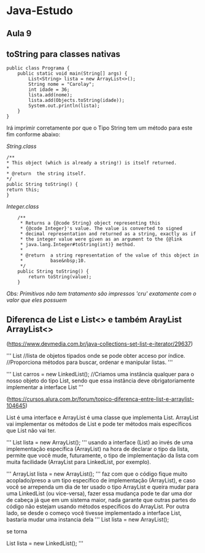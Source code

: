 # Java-Estudo

## Aula 9

## toString para classes nativas


```
public class Programa {
	public static void main(String[] args) {
		List<String> lista = new ArrayList<>();
		String nome = "Carolay";
		int idade = 36;
		lista.add(nome);
		lista.add(Objects.toString(idade));
		System.out.println(lista);
	}
}
```  

Irá imprimir corretamente por que o Tipo String tem um método para este fim conforme abaixo: 

_String.class_
```
/**
* This object (which is already a string!) is itself returned.
*
* @return  the string itself.
*/
public String toString() {
return this;
}
```

_Integer.class_
```
    /**
     * Returns a {@code String} object representing this
     * {@code Integer}'s value. The value is converted to signed
     * decimal representation and returned as a string, exactly as if
     * the integer value were given as an argument to the {@link
     * java.lang.Integer#toString(int)} method.
     *
     * @return  a string representation of the value of this object in
     *          base&nbsp;10.
     */
    public String toString() {
        return toString(value);
    }
```

_Obs: Primitivos não tem tratamento são impressos 'cru' exatamente com o valor que eles possuem_



## Diferenca de List e List<> e também ArayList ArrayList<>  ####
(https://www.devmedia.com.br/java-collections-set-list-e-iterator/29637)

'''
List<T> //lista de objetos tipados onde se pode obter acceso por índice.
        //Proporciona métodos para buscar, ordenar e manipular listas.
'''

'''
List carros = new LinkedList(); //Criamos uma instância qualquer para o nosso objeto do tipo List, sendo que essa instância deve obrigatoriamente implementar a interface List
'''


(https://cursos.alura.com.br/forum/topico-diferenca-entre-list-e-arraylist-104645)

List é uma interface e ArrayList é uma classe que implementa List.
ArrayList vai implementar os métodos de List e pode ter métodos mais específicos que List não vai ter.


'''
List<String> lista = new ArrayList<String>();
'''
usando a interface (List) ao invés de uma implementação específica (ArrayList) na hora de declarar o tipo da lista, permite que você mude,
futuramente, o tipo de implementação da lista com muita facilidade (ArrayList para LinkedList, por exemplo).


'''
ArrayList<String> lista = new ArrayList<String>();
'''
faz com que o código fique muito acoplado/preso a um tipo específico de implementação (ArrayList), e caso você se arrependa um dia de ter usado o tipo ArrayList e 
queira mudar para uma LinkedList (ou vice-versa), fazer essa mudança pode te dar uma dor de cabeça já que em um sistema maior, nada garante que outras partes do código não 
estejam usando métodos específicos do ArrayList. Por outra lado, se desde o começo você tivesse implementado a interface List, bastaria mudar uma instancia dela
'''
List<String> lista = new ArrayList<String>();

se torna

List<String> lista = new LinkedList<String>();
'''




























			
